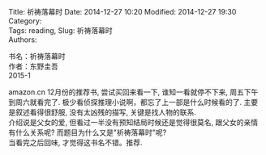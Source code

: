 Title: 祈祷落幕时
Date: 2014-12-27 10:20
Modified: 2014-12-27 19:30
Category:   
Tags: reading, 
Slug: 祈祷落幕时  
Authors: 

书名：祈祷落幕时   
作者：东野圭吾   
2015-1    

amazon.cn 12月份的推荐书, 尝试买回来看一下, 谁知一看就停不下来, 周五下午到周六就看完了. 极少看侦探推理小说啊，都忘了上一部是什么时候看的了. 主要是叙述看得很舒服, 没有太凶残的描写, 关键是找人物的联系.  
介绍说是父女的爱, 但看过一半没有预知结局时候还是觉得很莫名, 跟父女的亲情有什么关系呢?  而题目为什么又是"祈祷落幕时"呢?  
当看完之后回味, 才觉得这书名不错。推荐.   
      
    

